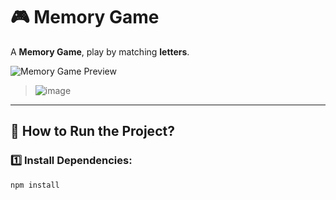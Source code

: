# 🎮 Memory Game

A **Memory Game**, play by matching **letters**.

![Memory Game Preview](https://via.placeholder.com/800x400?text=Preview+of+the+Game)  
> ![image](https://github.com/user-attachments/assets/9f9e4cc1-df3c-4ae0-94bd-b24a7eada712)

---

## 🚀 How to Run the Project?

### 1️⃣ Install Dependencies:
```bash
npm install
